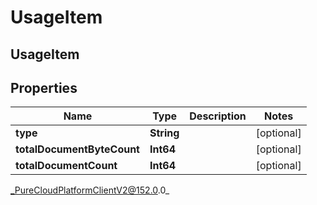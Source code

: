# UsageItem

## UsageItem

## Properties

|Name | Type | Description | Notes|
|------------ | ------------- | ------------- | -------------|
| **type** | **String** |  | [optional] |
| **totalDocumentByteCount** | **Int64** |  | [optional] |
| **totalDocumentCount** | **Int64** |  | [optional] |



_PureCloudPlatformClientV2@152.0.0_
